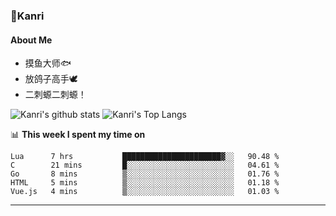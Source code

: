 ### 🌱Kanri
#### About Me
- 摸鱼大师🐟
- 放鸽子高手🕊
- 二刺螈二刺螈！

![Kanri's github stats](https://github-readme-stats.vercel.app/api?username=Yiwen-Chan&show_icons=true&theme=vue&line_height=20)
![Kanri's Top Langs](https://github-readme-stats.vercel.app/api/top-langs/?username=Yiwen-Chan&layout=compact&theme=vue&card_width=270)

📊 **This week I spent my time on**
<!--START_SECTION:waka-->
```text
Lua      7 hrs           ██████████████████████▓░░   90.48 % 
C        21 mins         █░░░░░░░░░░░░░░░░░░░░░░░░   04.61 % 
Go       8 mins          ▒░░░░░░░░░░░░░░░░░░░░░░░░   01.76 % 
HTML     5 mins          ▒░░░░░░░░░░░░░░░░░░░░░░░░   01.18 % 
Vue.js   4 mins          ▒░░░░░░░░░░░░░░░░░░░░░░░░   01.03 % 
```
<!--END_SECTION:waka-->

***

